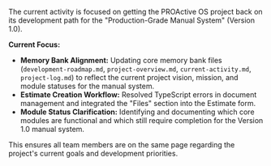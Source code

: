 The current activity is focused on getting the PROActive OS project back on its development path for the "Production-Grade Manual System" (Version 1.0).

**Current Focus:**
*   **Memory Bank Alignment:** Updating core memory bank files (`development-roadmap.md`, `project-overview.md`, `current-activity.md`, `project-log.md`) to reflect the current project vision, mission, and module statuses for the manual system.
*   **Estimate Creation Workflow:** Resolved TypeScript errors in document management and integrated the "Files" section into the Estimate form.
*   **Module Status Clarification:** Identifying and documenting which core modules are functional and which still require completion for the Version 1.0 manual system.

This ensures all team members are on the same page regarding the project's current goals and development priorities.
